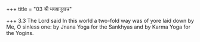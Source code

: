 +++
title = "03 श्री भगवानुवाच"

+++
3.3 The Lord said In this world a two-fold way was of yore laid down by
Me, O sinless one: by Jnana Yoga for the Sankhyas and by Karma Yoga for
the Yogins.
